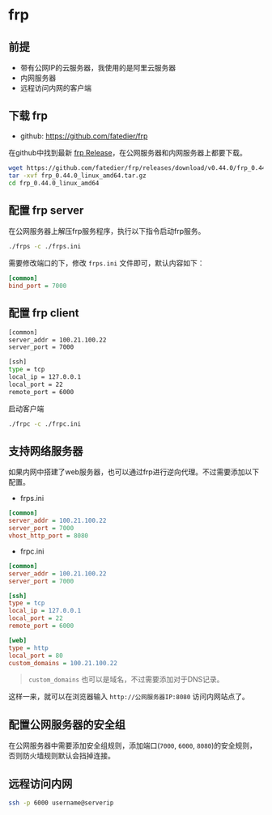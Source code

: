 # frp

## 前提

- 带有公网IP的云服务器，我使用的是阿里云服务器
- 内网服务器
- 远程访问内网的客户端

## 下载 frp

- github: <https://github.com/fatedier/frp>

在github中找到最新 [frp Release](https://github.com/fatedier/frp/releases)，在公网服务器和内网服务器上都要下载。

```bash
wget https://github.com/fatedier/frp/releases/download/v0.44.0/frp_0.44.0_linux_amd64.tar.gz
tar -xvf frp_0.44.0_linux_amd64.tar.gz
cd frp_0.44.0_linux_amd64
```

## 配置 frp server

在公网服务器上解压frp服务程序，执行以下指令启动frp服务。

```bash
./frps -c ./frps.ini
```

需要修改端口的下，修改 `frps.ini` 文件即可，默认内容如下：

```ini
[common]
bind_port = 7000
```

## 配置 frp client

```bash
[common]
server_addr = 100.21.100.22
server_port = 7000

[ssh]
type = tcp
local_ip = 127.0.0.1
local_port = 22
remote_port = 6000
```

启动客户端

```bash
./frpc -c ./frpc.ini
```

## 支持网络服务器

如果内网中搭建了web服务器，也可以通过frp进行逆向代理。不过需要添加以下配置。

- frps.ini

```ini
[common]
server_addr = 100.21.100.22
server_port = 7000
vhost_http_port = 8080
```

- frpc.ini

```ini
[common]
server_addr = 100.21.100.22
server_port = 7000

[ssh]
type = tcp
local_ip = 127.0.0.1
local_port = 22
remote_port = 6000

[web]
type = http
local_port = 80
custom_domains = 100.21.100.22
```

> `custom_domains` 也可以是域名，不过需要添加对于DNS记录。

这样一来，就可以在浏览器输入 `http://公网服务器IP:8080` 访问内网站点了。

## 配置公网服务器的安全组

在公网服务器中需要添加安全组规则，添加端口(`7000`, `6000`, `8080`)的安全规则，否则防火墙规则默认会挡掉连接。

## 远程访问内网

```bash
ssh -p 6000 username@serverip
```